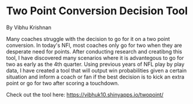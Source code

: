 # Two Point Conversion Decision Tool
  By Vibhu Krishnan
  
  Many coaches struggle with the decision to go for it on a two point conversion. In today's NFl, most coaches only go for two when they are desperate need for points.     After conducting research and creatibng this tool, I have discovered many scenarios where it is advantegous to go for two as early as the 4th quarter. Using previous     years of NFL play by play data, I have created a tool that will output win probabilities given a certain situation and inform a coach or fan if the best decision is to   kick an extra point or go for two after scoring a touchdown.
  
  Check out the tool here: https://vibhuk10.shinyapps.io/twopoint/
